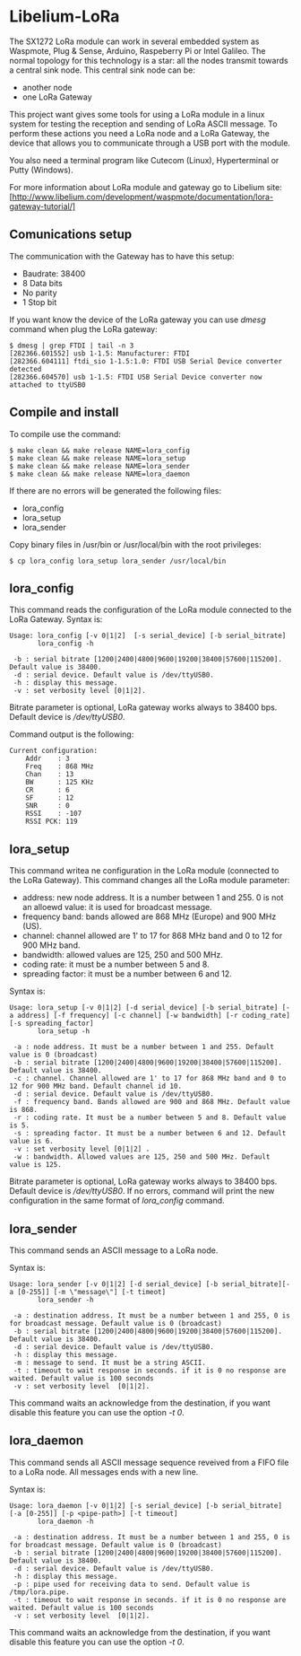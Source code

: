 # Libelium-LoRa

The SX1272 LoRa module can work in several embedded system as Waspmote, Plug & Sense, Arduino, Raspeberry Pi or Intel Galileo. 
The normal topology for this technology is a star: all the nodes transmit towards a central sink node. This central sink node can be:

- another node 
- one LoRa Gateway

This project want gives some tools for using a LoRa module in a linux system for testing the reception and sending of LoRa ASCII message.
To perform these actions you need a LoRa node and a LoRa Gateway, the device that allows you to communicate through a USB port with the module.

You also need a terminal program like Cutecom (Linux), Hyperterminal or Putty (Windows). 

For more information about LoRa module and gateway go to Libelium site:
[http://www.libelium.com/development/waspmote/documentation/lora-gateway-tutorial/]

## Comunications setup

The communication with the Gateway has to have this setup:

* Baudrate: 38400
* 8 Data bits
* No parity
* 1 Stop bit

If you want know the device of the LoRa gateway you can use *dmesg* command when plug the LoRa gateway:

```
$ dmesg | grep FTDI | tail -n 3
[282366.601552] usb 1-1.5: Manufacturer: FTDI
[282366.604111] ftdi_sio 1-1.5:1.0: FTDI USB Serial Device converter detected
[282366.604570] usb 1-1.5: FTDI USB Serial Device converter now attached to ttyUSB0
```

## Compile and install

To compile use the command:

```
$ make clean && make release NAME=lora_config
$ make clean && make release NAME=lora_setup
$ make clean && make release NAME=lora_sender
$ make clean && make release NAME=lora_daemon
```

If there are no errors will be generated the following files:

* lora_config
* lora_setup
* lora_sender

Copy binary files in /usr/bin or /usr/local/bin with the root privileges:

```
$ cp lora_config lora_setup lora_sender /usr/local/bin
```

## lora_config

This command reads the configuration of the LoRa module connected to the LoRa Gateway.
Syntax is:

```
Usage: lora_config [-v 0|1|2]  [-s serial_device] [-b serial_bitrate]
       lora_config -h

 -b : serial bitrate [1200|2400|4800|9600|19200|38400|57600|115200]. Default value is 38400.
 -d : serial device. Default value is /dev/ttyUSB0.
 -h : display this message.
 -v : set verbosity level [0|1|2].
```

Bitrate parameter is optional, LoRa gateway works always to 38400 bps. Default device is */dev/ttyUSB0*. 

Command output is the following:

```
Current configuration:
	Addr    : 3
	Freq    : 868 MHz
	Chan    : 13
	BW      : 125 KHz
	CR      : 6
	SF      : 12
	SNR     : 0
	RSSI    : -107
	RSSI PCK: 119
```

## lora_setup

This command writea ne configuration in the LoRa module (connected to the LoRa Gateway). This command changes all the LoRa module parameter:

* address: new node address. It is a number between 1 and 255. 0 is not an alloewd value: it is used for broadcast message.
* frequency band: bands allowed are 868 MHz (Europe) and 900 MHz (US).
* channel: channel allowed are 1' to 17 for 868 MHz band and 0 to 12 for 900 MHz band. 
* bandwidth: allowed values are 125, 250 and 500 MHz.
* coding rate: it must be a number between 5 and 8.
* spreading factor: it must be a number between 6 and 12. 

Syntax is:

```
Usage: lora_setup [-v 0|1|2] [-d serial_device] [-b serial_bitrate] [-a address] [-f frequency] [-c channel] [-w bandwidth] [-r coding_rate] [-s spreading_factor]
       lora_setup -h

 -a : node address. It must be a number between 1 and 255. Default value is 0 (broadcast)
 -b : serial bitrate [1200|2400|4800|9600|19200|38400|57600|115200]. Default value is 38400.
 -c : channel. Channel allowed are 1' to 17 for 868 MHz band and 0 to 12 for 900 MHz band. Default channel id 10.
 -d : serial device. Default value is /dev/ttyUSB0.
 -f : frequency band. Bands allowed are 900 and 868 MHz. Default value is 868.
 -r : coding rate. It must be a number between 5 and 8. Default value is 5.
 -s : spreading factor. It must be a number between 6 and 12. Default value is 6.
 -v : set verbosity level [0|1|2] .
 -w : bandwidth. Allowed values are 125, 250 and 500 MHz. Default value is 125.
```

Bitrate parameter is optional, LoRa gateway works always to 38400 bps. Default device is */dev/ttyUSB0*. 
If no errors, command will print the new configuration in the same format of *lora_config* command.


## lora_sender

This command sends an ASCII message to a LoRa node. 


Syntax is:

```
Usage: lora_sender [-v 0|1|2] [-d serial_device] [-b serial_bitrate][-a [0-255]] [-m \"message\"] [-t timeot]
       lora_sender -h

 -a : destination address. It must be a number between 1 and 255, 0 is for broadcast message. Default value is 0 (broadcast)
 -b : serial bitrate [1200|2400|4800|9600|19200|38400|57600|115200]. Default value is 38400.
 -d : serial device. Default value is /dev/ttyUSB0.
 -h : display this message.
 -m : message to send. It must be a string ASCII.
 -t : timeout to wait response in seconds. if it is 0 no response are waited. Default value is 100 seconds
 -v : set verbosity level  [0|1|2].
```

This command waits an acknowledge from the destination, if you want disable this feature you can use the option *-t 0*.


## lora_daemon

This command sends all ASCII message sequence reveived from a FIFO file to a LoRa node. All messages ends with a new line.

Syntax is:

```
Usage: lora_daemon [-v 0|1|2] [-s serial_device] [-b serial_bitrate] [-a [0-255]] [-p <pipe-path>] [-t timeout]
       lora_daemon -h

 -a : destination address. It must be a number between 1 and 255, 0 is for broadcast message. Default value is 0 (broadcast)
 -b : serial bitrate [1200|2400|4800|9600|19200|38400|57600|115200]. Default value is 38400.
 -d : serial device. Default value is /dev/ttyUSB0.
 -h : display this message.
 -p : pipe used for receiving data to send. Default value is /tmp/lora.pipe.
 -t : timeout to wait response in seconds. if it is 0 no response are waited. Default value is 100 seconds
 -v : set verbosity level  [0|1|2].
```

This command waits an acknowledge from the destination, if you want disable this feature you can use the option *-t 0*.

